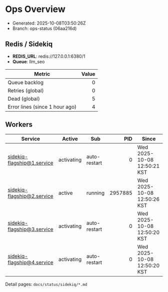 # Ops Overview

- Generated: 2025-10-08T03:50:26Z
- Branch: ops-status (06aa216d)

## Redis / Sidekiq
- **REDIS_URL**: redis://127.0.0.1:6380/1
- **Queue**: llm_seo

| Metric | Value |
|---|---:|
| Queue backlog | 0 |
| Retries (global) | 0 |
| Dead (global) | 5 |
| Error lines (since 1 hour ago) | 4 |

## Workers
| Service | Active | Sub | PID | Since |
|---|---|---|---:|---|
| sidekiq-flagship@1.service | activating | auto-restart | 0 | Wed 2025-10-08 12:50:21 KST |
| sidekiq-flagship@2.service | active | running | 2957885 | Wed 2025-10-08 12:50:26 KST |
| sidekiq-flagship@3.service | activating | auto-restart | 0 | Wed 2025-10-08 12:50:20 KST |
| sidekiq-flagship@4.service | activating | auto-restart | 0 | Wed 2025-10-08 12:50:20 KST |

Detail pages: `docs/status/sidekiq/*.md`
